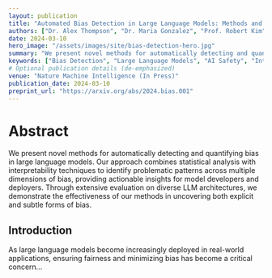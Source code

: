 ```yaml
---
layout: publication
title: "Automated Bias Detection in Large Language Models: Methods and Metrics"
authors: ["Dr. Alex Thompson", "Dr. Maria Gonzalez", "Prof. Robert Kim"]
date: 2024-03-10
hero_image: "/assets/images/site/bias-detection-hero.jpg"
summary: "We present novel methods for automatically detecting and quantifying bias in large language models. Our approach combines statistical analysis with interpretability techniques to identify problematic patterns across multiple dimensions of bias, providing actionable insights for model developers and deployers."
keywords: ["Bias Detection", "Large Language Models", "AI Safety", "Interpretability", "Fairness"]
# Optional publication details (de-emphasized)
venue: "Nature Machine Intelligence (In Press)"
publication_date: 2024-03-10
preprint_url: "https://arxiv.org/abs/2024.bias.001"
---
```


# Abstract

We present novel methods for automatically detecting and quantifying bias in large language models. Our approach combines statistical analysis with interpretability techniques to identify problematic patterns across multiple dimensions of bias, providing actionable insights for model developers and deployers. Through extensive evaluation on diverse LLM architectures, we demonstrate the effectiveness of our methods in uncovering both explicit and subtle forms of bias.

## Introduction

As large language models become increasingly deployed in real-world applications, ensuring fairness and minimizing bias has become a critical concern... 